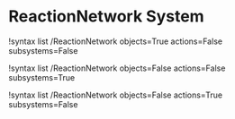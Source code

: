 <!-- MOOSE Documentation Stub: Remove this when content is added. -->

# ReactionNetwork System

!syntax list /ReactionNetwork objects=True actions=False subsystems=False

!syntax list /ReactionNetwork objects=False actions=False subsystems=True

!syntax list /ReactionNetwork objects=False actions=True subsystems=False
